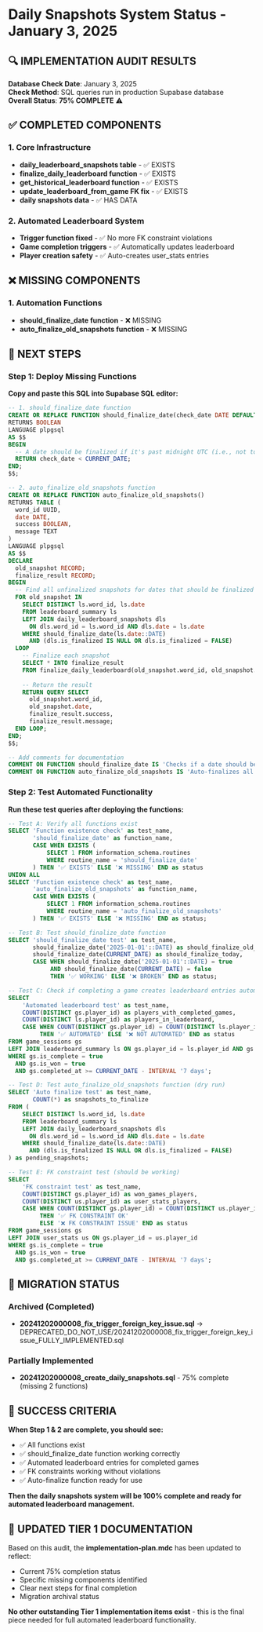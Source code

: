 # Daily Snapshots System Status - January 3, 2025

## 🔍 IMPLEMENTATION AUDIT RESULTS

**Database Check Date**: January 3, 2025  
**Check Method**: SQL queries run in production Supabase database  
**Overall Status**: **75% COMPLETE** ⚠️

## ✅ COMPLETED COMPONENTS

### 1. Core Infrastructure
- **daily_leaderboard_snapshots table** - ✅ EXISTS
- **finalize_daily_leaderboard function** - ✅ EXISTS  
- **get_historical_leaderboard function** - ✅ EXISTS
- **update_leaderboard_from_game FK fix** - ✅ EXISTS
- **daily snapshots data** - ✅ HAS DATA

### 2. Automated Leaderboard System
- **Trigger function fixed** - ✅ No more FK constraint violations
- **Game completion triggers** - ✅ Automatically updates leaderboard
- **Player creation safety** - ✅ Auto-creates user_stats entries

## ❌ MISSING COMPONENTS

### 1. Automation Functions
- **should_finalize_date function** - ❌ MISSING
- **auto_finalize_old_snapshots function** - ❌ MISSING

## 🚧 NEXT STEPS

### Step 1: Deploy Missing Functions
**Copy and paste this SQL into Supabase SQL editor:**

```sql
-- 1. should_finalize_date function
CREATE OR REPLACE FUNCTION should_finalize_date(check_date DATE DEFAULT CURRENT_DATE)
RETURNS BOOLEAN
LANGUAGE plpgsql
AS $$
BEGIN
  -- A date should be finalized if it's past midnight UTC (i.e., not today)
  RETURN check_date < CURRENT_DATE;
END;
$$;

-- 2. auto_finalize_old_snapshots function
CREATE OR REPLACE FUNCTION auto_finalize_old_snapshots()
RETURNS TABLE (
  word_id UUID,
  date DATE,
  success BOOLEAN,
  message TEXT
)
LANGUAGE plpgsql
AS $$
DECLARE
  old_snapshot RECORD;
  finalize_result RECORD;
BEGIN
  -- Find all unfinalized snapshots for dates that should be finalized
  FOR old_snapshot IN 
    SELECT DISTINCT ls.word_id, ls.date
    FROM leaderboard_summary ls
    LEFT JOIN daily_leaderboard_snapshots dls 
      ON dls.word_id = ls.word_id AND dls.date = ls.date
    WHERE should_finalize_date(ls.date::DATE)
      AND (dls.is_finalized IS NULL OR dls.is_finalized = FALSE)
  LOOP
    -- Finalize each snapshot
    SELECT * INTO finalize_result 
    FROM finalize_daily_leaderboard(old_snapshot.word_id, old_snapshot.date);
    
    -- Return the result
    RETURN QUERY SELECT 
      old_snapshot.word_id,
      old_snapshot.date,
      finalize_result.success,
      finalize_result.message;
  END LOOP;
END;
$$;

-- Add comments for documentation
COMMENT ON FUNCTION should_finalize_date IS 'Checks if a date should be finalized (past midnight UTC)';
COMMENT ON FUNCTION auto_finalize_old_snapshots IS 'Auto-finalizes all old unfinalized snapshots';
```

### Step 2: Test Automated Functionality
**Run these test queries after deploying the functions:**

```sql
-- Test A: Verify all functions exist
SELECT 'Function existence check' as test_name,
       'should_finalize_date' as function_name,
       CASE WHEN EXISTS (
           SELECT 1 FROM information_schema.routines 
           WHERE routine_name = 'should_finalize_date'
       ) THEN '✅ EXISTS' ELSE '❌ MISSING' END as status
UNION ALL
SELECT 'Function existence check' as test_name,
       'auto_finalize_old_snapshots' as function_name,
       CASE WHEN EXISTS (
           SELECT 1 FROM information_schema.routines 
           WHERE routine_name = 'auto_finalize_old_snapshots'
       ) THEN '✅ EXISTS' ELSE '❌ MISSING' END as status;

-- Test B: Test should_finalize_date function
SELECT 'should_finalize_date test' as test_name,
       should_finalize_date('2025-01-01'::DATE) as should_finalize_old_date,
       should_finalize_date(CURRENT_DATE) as should_finalize_today,
       CASE WHEN should_finalize_date('2025-01-01'::DATE) = true 
            AND should_finalize_date(CURRENT_DATE) = false
            THEN '✅ WORKING' ELSE '❌ BROKEN' END as status;

-- Test C: Check if completing a game creates leaderboard entries automatically
SELECT 
    'Automated leaderboard test' as test_name,
    COUNT(DISTINCT gs.player_id) as players_with_completed_games,
    COUNT(DISTINCT ls.player_id) as players_in_leaderboard,
    CASE WHEN COUNT(DISTINCT gs.player_id) = COUNT(DISTINCT ls.player_id) 
         THEN '✅ AUTOMATED' ELSE '❌ NOT AUTOMATED' END as status
FROM game_sessions gs
LEFT JOIN leaderboard_summary ls ON gs.player_id = ls.player_id AND gs.word_id = ls.word_id
WHERE gs.is_complete = true 
  AND gs.is_won = true
  AND gs.completed_at >= CURRENT_DATE - INTERVAL '7 days';

-- Test D: Test auto_finalize_old_snapshots function (dry run)
SELECT 'Auto finalize test' as test_name,
       COUNT(*) as snapshots_to_finalize
FROM (
    SELECT DISTINCT ls.word_id, ls.date
    FROM leaderboard_summary ls
    LEFT JOIN daily_leaderboard_snapshots dls 
      ON dls.word_id = ls.word_id AND dls.date = ls.date
    WHERE should_finalize_date(ls.date::DATE)
      AND (dls.is_finalized IS NULL OR dls.is_finalized = FALSE)
) as pending_snapshots;

-- Test E: FK constraint test (should be working)
SELECT 
    'FK constraint test' as test_name,
    COUNT(DISTINCT gs.player_id) as won_games_players,
    COUNT(DISTINCT us.player_id) as user_stats_players,
    CASE WHEN COUNT(DISTINCT gs.player_id) = COUNT(DISTINCT us.player_id) 
         THEN '✅ FK CONSTRAINT OK' 
         ELSE '❌ FK CONSTRAINT ISSUE' END as status
FROM game_sessions gs
LEFT JOIN user_stats us ON gs.player_id = us.player_id
WHERE gs.is_complete = true 
  AND gs.is_won = true
  AND gs.completed_at >= CURRENT_DATE - INTERVAL '7 days';
```

## 📁 MIGRATION STATUS

### Archived (Completed)
- **20241202000008_fix_trigger_foreign_key_issue.sql** → DEPRECATED_DO_NOT_USE/20241202000008_fix_trigger_foreign_key_issue_FULLY_IMPLEMENTED.sql

### Partially Implemented
- **20241202000008_create_daily_snapshots.sql** - 75% complete (missing 2 functions)

## 🎯 SUCCESS CRITERIA

**When Step 1 & 2 are complete, you should see:**
- ✅ All functions exist
- ✅ should_finalize_date function working correctly
- ✅ Automated leaderboard entries for completed games  
- ✅ FK constraints working without violations
- ✅ Auto-finalize function ready for use

**Then the daily snapshots system will be 100% complete and ready for automated leaderboard management.**

## 🔄 UPDATED TIER 1 DOCUMENTATION

Based on this audit, the **implementation-plan.mdc** has been updated to reflect:
- Current 75% completion status
- Specific missing components identified
- Clear next steps for final completion
- Migration archival status

**No other outstanding Tier 1 implementation items exist** - this is the final piece needed for full automated leaderboard functionality. 